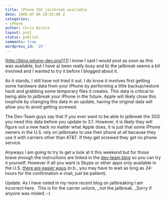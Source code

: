 ```yaml
---
title: iPhone 3GS jailbreak available
date: 2009-07-06 19:55:00 Z
categories:
- iPhone
author: Chris Nicola
layout: post
status: publish
comments: true
wordpress_id: '25'
---
```


[http://blog.iphone-dev.org/][1] I know I said I would post as soon as this was available, but I have a) been really busy and b) the jailbreak seems a bit involved and I wanted to try it before I blogged about it. 

<!--more-->

As it stands, I still have not tried it out. I do know it involves first getting some hardware data from your iPhone by performing a little backup/restore hack and grabbing some temporary files it creates. This data is critical to being able to jailbreak your iPhone in the future. Apple will likely close this loophole by changing this data in an update, having the original data will allow you to avoid getting screwed. 

The Dev-Team guys say that if you ever want to be able to jailbreak the 3GS you need this data before you update to 3.1. However, it is likely they will figure out a new hack no matter what Apple does, it is just that some iPhone owners in the U.S. rely on jailbreaks to use their phone at all because they use it with carriers other than AT&T. If they get screwed they get no phone service. 

Anyways I am going to try to get a look at it this weekend but for those brave enough the instructions are linked in the [dev-team blog][1] so you can try it yourself. However if all you want is Skype or other apps only available in the U.S. [there are easier ways][2] (n.b., you may have to wait as long as 24-hours for the confirmation e-mail, just be patient). 

Update: As I have noted in my more recent blog on jailbreaking I am incorrect here.  This is for the carrier unlock, _not the jailbreak. _Sorry if anyone was misled :-( 

   [1]: http://blog.iphone-dev.org/
   [2]: http://tungchingkai.blogspot.com/2008/12/create-us-itunes-account-without-credit.html


